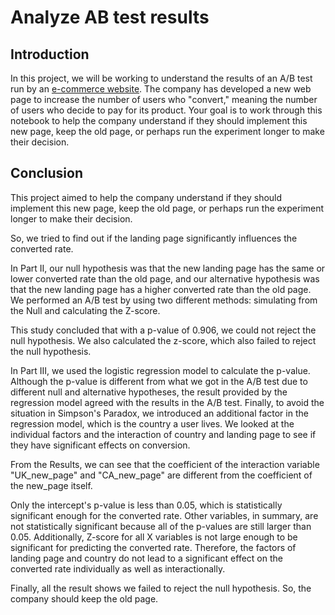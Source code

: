 # Analyze AB test results

## Introduction
In this project, we will be working to understand the results of an A/B test run by an [e-commerce website](https://en.wikipedia.org/wiki/E-commerce). The company has developed a new web page to increase the number of users who "convert," meaning the number of users who decide to pay for its product. Your goal is to work through this notebook to help the company understand if they should implement this new page, keep the old page, or perhaps run the experiment longer to make their decision.

## Conclusion

This project aimed to help the company understand if they should implement this new page, keep the old page, or perhaps run the experiment longer to make their decision.

So, we tried to find out if the landing page significantly influences the converted rate.

In Part II, our null hypothesis was that the new landing page has the same or lower converted rate than the old page, and our alternative hypothesis was that the new landing page has a higher converted rate than the old page. We performed an A/B test by using two different methods: simulating from the Null and calculating the Z-score.

This study concluded that with a p-value of 0.906, we could not reject the null hypothesis. We also calculated the z-score, which also failed to reject the null hypothesis.

In Part III, we used the logistic regression model to calculate the p-value. Although the p-value is different from what we got in the A/B test due to different null and alternative hypotheses, the result provided by the regression model agreed with the results in the A/B test. Finally, to avoid the situation in Simpson's Paradox, we introduced an additional factor in the regression model, which is the country a user lives. We looked at the individual factors and the interaction of country and landing page to see if they have significant effects on conversion.

From the Results, we can see that the coefficient of the interaction variable "UK_new_page" and "CA_new_page" are different from the coefficient of the new_page itself.

Only the intercept's p-value is less than 0.05, which is statistically significant enough for the converted rate. Other variables, in summary, are not statistically significant because all of the p-values are still larger than 0.05. Additionally, Z-score for all X variables is not large enough to be significant for predicting the converted rate. Therefore, the factors of landing page and country do not lead to a significant effect on the converted rate individually as well as interactionally.

Finally, all the result shows we failed to reject the null hypothesis. So, the company should keep the old page.
